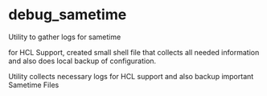 # debug_sametime
Utility to gather logs for sametime

for HCL Support, created small shell file that collects all needed information and also does local backup of configuration. 

Utility collects necessary logs for HCL support and also backup important Sametime Files
